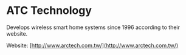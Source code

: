 # ATC Technology

Develops wireless smart home systems since 1996 according to their website.

Website: [http://www.arctech.com.tw/](http://www.arctech.com.tw/)
